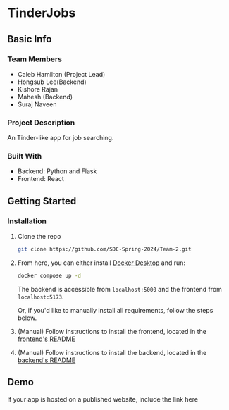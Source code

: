 # TinderJobs

## Basic Info

### Team Members

- Caleb Hamilton (Project Lead)
- Hongsub Lee(Backend)
- Kishore Rajan
- Mahesh (Backend)
- Suraj Naveen

### Project Description

An Tinder-like app for job searching.

### Built With

- Backend: Python and Flask
- Frontend: React

## Getting Started

### Installation

1. Clone the repo

   ```sh
   git clone https://github.com/SDC-Spring-2024/Team-2.git

   ```

1. From here, you can either install [Docker Desktop](https://docs.docker.com/desktop/) and run:

    ```sh
    docker compose up -d
    ```

    The backend is accessible from `localhost:5000` and the frontend from `localhost:5173`.

    Or, if you'd like to manually install all requirements, follow the steps below.

1. (Manual) Follow instructions to install the frontend, located in the [frontend's README](frontend)

1. (Manual) Follow instructions to install the backend, located in the [backend's README](backend)

## Demo

If your app is hosted on a published website, include the link here
